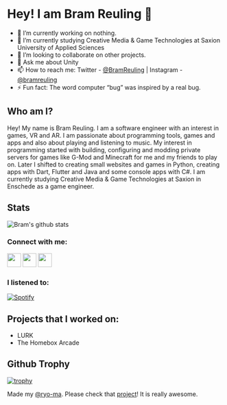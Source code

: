# Hey! I am Bram Reuling 👋
- 🔭 I’m currently working on nothing.
- 🌱 I’m currently studying Creative Media & Game Technologies at Saxion University of Applied Sciences
- 👯 I’m looking to collaborate on other projects.
- 💬 Ask me about Unity
- 📫 How to reach me: Twitter - [@BramReuling](https://twitter.com/BramReuling) | Instagram - [@bramreuling](https://www.instagram.com/bramreuling/)
- ⚡ Fun fact: The word computer “bug” was inspired by a real bug.

## Who am I?
Hey! My name is Bram Reuling. I am a software engineer with an interest in games, VR and AR. I am passionate about programming tools, games and apps and also about playing and listening to music. My interest in programming started with building, configuring and modding private servers for games like G-Mod and Minecraft for me and my friends to play on. Later I shifted to creating small websites and games in Python, creating apps with Dart, Flutter and Java and some console apps with C#. I am currently studying Creative Media & Game Technologies at Saxion in Enschede as a game engineer.

## Stats
![Bram's github stats](https://github-readme-stats.vercel.app/api?username=Bram-Reuling&count_private=true&show_icons=true&theme=radical)

### Connect with me:
[<img height="32" width="32" src="https://cdn.jsdelivr.net/npm/simple-icons@v3/icons/linkedin.svg" />](https://www.linkedin.com/in/bram-reuling/)   [<img height="32" width="32" src="https://cdn.jsdelivr.net/npm/simple-icons@v3/icons/instagram.svg" />](https://www.instagram.com/bramreuling/)   [<img height="32" width="32" src="https://cdn.jsdelivr.net/npm/simple-icons@v3/icons/twitter.svg" />](https://twitter.com/BramReuling)

### I listened to:
[![Spotify](https://novatorem.bram-reuling.vercel.app/api/spotify)](https://open.spotify.com/user/brametje01)

## Projects that I worked on:
- LURK
- The Homebox Arcade

## Github Trophy
[![trophy](https://github-profile-trophy.vercel.app/?username=Bram-Reuling)](https://github.com/ryo-ma/github-profile-trophy)

Made my [@ryo-ma](https://github.com/ryo-ma).
Please check that [project](https://github.com/ryo-ma/github-profile-trophy)! It is really awesome.
